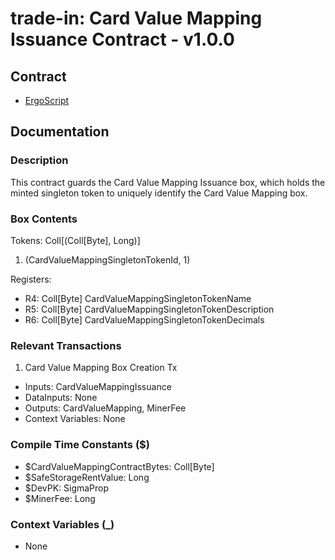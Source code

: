 # trade-in: Card Value Mapping Issuance Contract - v1.0.0

## Contract

- [ErgoScript](ergoscript/card_value_mapping_issuance.es)

## Documentation

### Description
This contract guards the Card Value Mapping Issuance box, which holds the minted singleton token to uniquely identify the Card Value Mapping box.

### Box Contents
Tokens: Coll[(Coll[Byte], Long)]
1. (CardValueMappingSingletonTokenId, 1)

Registers:
- R4: Coll[Byte] CardValueMappingSingletonTokenName
- R5: Coll[Byte] CardValueMappingSingletonTokenDescription
- R6: Coll[Byte] CardValueMappingSingletonTokenDecimals

### Relevant Transactions
1. Card Value Mapping Box Creation Tx
- Inputs: CardValueMappingIssuance
- DataInputs: None
- Outputs: CardValueMapping, MinerFee
- Context Variables: None

### Compile Time Constants ($)
- $CardValueMappingContractBytes: Coll[Byte]
- $SafeStorageRentValue: Long
- $DevPK: SigmaProp
- $MinerFee: Long

### Context Variables (_)
- None